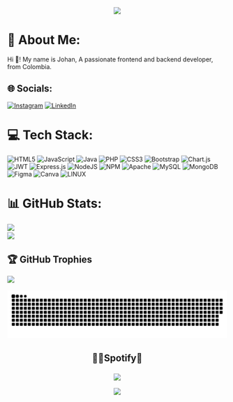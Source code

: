 <div id="header" align="center">
  <img src="[https://media.giphy.com/media/ZVik7pBtu9dNS/giphy.gif](https://giphy.com/gifs/jerseydemic-l3q2KRkOVYvi8WfU4)" width="400">
</div>


# 💫 About Me:
Hi 👋! My name is Johan, A passionate frontend and backend developer, from Colombia.


## 🌐 Socials:
[![Instagram](https://img.shields.io/badge/Instagram-%23E4405F.svg?logo=Instagram&logoColor=white)](https://instagram.com/jojan_666) [![LinkedIn](https://img.shields.io/badge/LinkedIn-%230077B5.svg?logo=linkedin&logoColor=white)](https://linkedin.com/in/johan-florez-developer) 

# 💻 Tech Stack:
![HTML5](https://img.shields.io/badge/html5-%23E34F26.svg?style=flat-square&logo=html5&logoColor=white) ![JavaScript](https://img.shields.io/badge/javascript-%23323330.svg?style=flat-square&logo=javascript&logoColor=%23F7DF1E) ![Java](https://img.shields.io/badge/java-%23ED8B00.svg?style=flat-square&logo=java&logoColor=white) ![PHP](https://img.shields.io/badge/php-%23777BB4.svg?style=flat-square&logo=php&logoColor=white) ![CSS3](https://img.shields.io/badge/css3-%231572B6.svg?style=flat-square&logo=css3&logoColor=white) ![Bootstrap](https://img.shields.io/badge/bootstrap-%23563D7C.svg?style=flat-square&logo=bootstrap&logoColor=white) ![Chart.js](https://img.shields.io/badge/chart.js-F5788D.svg?style=flat-square&logo=chart.js&logoColor=white) ![JWT](https://img.shields.io/badge/JWT-black?style=flat-square&logo=JSON%20web%20tokens) ![Express.js](https://img.shields.io/badge/express.js-%23404d59.svg?style=flat-square&logo=express&logoColor=%2361DAFB) ![NodeJS](https://img.shields.io/badge/node.js-6DA55F?style=flat-square&logo=node.js&logoColor=white) ![NPM](https://img.shields.io/badge/NPM-%23000000.svg?style=flat-square&logo=npm&logoColor=white) ![Apache](https://img.shields.io/badge/apache-%23D42029.svg?style=flat-square&logo=apache&logoColor=white) ![MySQL](https://img.shields.io/badge/mysql-%2300f.svg?style=flat-square&logo=mysql&logoColor=white) ![MongoDB](https://img.shields.io/badge/MongoDB-%234ea94b.svg?style=flat-square&logo=mongodb&logoColor=white) 	![Figma](https://img.shields.io/badge/figma-%23F24E1E.svg?style=flat-square&logo=figma&logoColor=white) ![Canva](https://img.shields.io/badge/Canva-%2300C4CC.svg?style=flat-square&logo=Canva&logoColor=white) ![LINUX](https://img.shields.io/badge/Linux-FCC624?style=flat-square&logo=linux&logoColor=black)
# 📊 GitHub Stats:

![](https://github-readme-streak-stats.herokuapp.com/?user=Johan-web-developer&theme=radical&hide_border=false)<br/>
![](https://github-readme-stats.vercel.app/api/top-langs/?username=Johan-web-developer&theme=radical&hide_border=false&include_all_commits=true&count_private=false&layout=compact)

## 🏆 GitHub Trophies
![](https://github-profile-trophy.vercel.app/?username=Johan-web-developer&theme=onestar&no-frame=false&no-bg=false&margin-w=4)

<img src="https://raw.githubusercontent.com/JuanJoseDuranRinconCAMPUS2/JuanJoseDuranRinconCAMPUS2/output/snake.svg" alt="Snake animation" />

<h2 align="center">🎄🎄Spotify🎄</h2>

###

<div align="left">
</div>
<p align="center">
  <img src="https://spotify-recently-played-readme.vercel.app/api?user=31jsrdxd4jfhayd3fmyir5w5fyle&count=4">
</p>

<div align="center">
   <img src="https://i.gifer.com/hdt.gif"/>
</div>
